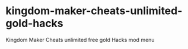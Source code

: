 # kingdom-maker-cheats-unlimited-gold-hacks
Kingdom Maker Cheats unlimited free gold Hacks mod menu

